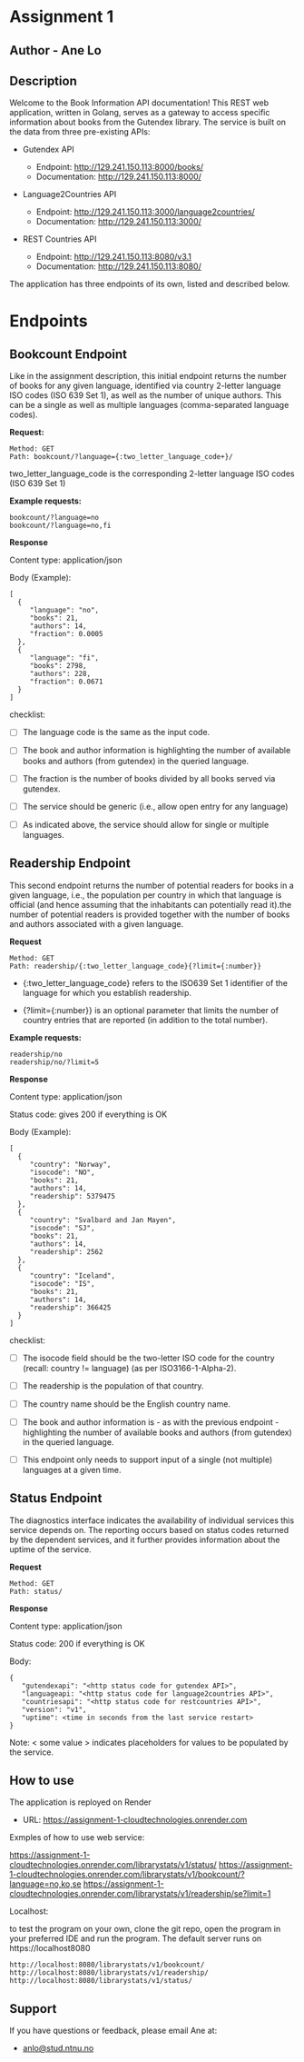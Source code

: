 # Assignment 1



## Author - Ane Lo



## Description

Welcome to the Book Information API documentation! This REST web application, written in Golang, serves as a gateway to access specific information about books from the Gutendex library. The service is built on the data from three pre-existing APIs:


- Gutendex API
    - Endpoint: http://129.241.150.113:8000/books/
    - Documentation: http://129.241.150.113:8000/


- Language2Countries API
    - Endpoint: http://129.241.150.113:3000/language2countries/
    - Documentation: http://129.241.150.113:3000/


- REST Countries API
    - Endpoint: http://129.241.150.113:8080/v3.1
    - Documentation: http://129.241.150.113:8080/


The application has three endpoints of its own, listed and described below.


# Endpoints



## Bookcount Endpoint

Like in the assignment description, this initial endpoint returns the number of books for any given language, identified via country 2-letter language ISO codes (ISO 639 Set 1), as well as the number of unique authors. This can be a single as well as multiple languages (comma-separated language codes).


**Request:**

```
Method: GET
Path: bookcount/?language={:two_letter_language_code+}/
```



two_letter_language_code is the corresponding 2-letter language ISO codes (ISO 639 Set 1)


**Example requests:**

```
bookcount/?language=no
bookcount/?language=no,fi
```



**Response**

Content type: application/json

Body (Example):

```
[
  {
     "language": "no",
     "books": 21,
     "authors": 14,
     "fraction": 0.0005
  },
  {
     "language": "fi",
     "books": 2798,
     "authors": 228,
     "fraction": 0.0671
  }
]
```



checklist:

- [ ] The language code is the same as the input code.
- [ ] The book and author information is highlighting the number of available books and authors (from gutendex) in the queried language.
- [ ] The fraction is the number of books divided by all books served via gutendex.
- [ ] The service should be generic (i.e., allow open entry for any language)
- [ ] As indicated above, the service should allow for single or multiple languages.



## Readership Endpoint

This second endpoint returns the number of potential readers for books in a given language, i.e., the population per country in which that language is official (and hence assuming that the inhabitants can potentially read it).the number of potential readers is provided together with the number of books and authors associated with a given language. 

**Request**

```
Method: GET
Path: readership/{:two_letter_language_code}{?limit={:number}}
```


- {:two_letter_language_code} refers to the ISO639 Set 1 identifier of the language for which you establish readership.

- {?limit={:number}} is an optional parameter that limits the number of country entries that are reported (in addition to the total number).

**Example requests:**

```
readership/no
readership/no/?limit=5
```


**Response**

Content type: application/json

Status code: gives 200 if everything is OK


Body (Example):

```
[ 
  {
     "country": "Norway",
     "isocode": "NO",
     "books": 21,
     "authors": 14,
     "readership": 5379475
  },
  {
     "country": "Svalbard and Jan Mayen",
     "isocode": "SJ",
     "books": 21,
     "authors": 14,
     "readership": 2562
  },
  {
     "country": "Iceland",
     "isocode": "IS",
     "books": 21,
     "authors": 14,
     "readership": 366425
  }
]
```


checklist:

- [ ] The isocode field should be the two-letter ISO code for the country (recall: country != language) (as per ISO3166-1-Alpha-2).
- [ ] The readership is the population of that country.
- [ ] The country name should be the English country name.
- [ ] The book and author information is - as with the previous endpoint - highlighting the number of available books and authors (from gutendex) in the queried language.
- [ ] This endpoint only needs to support input of a single (not multiple) languages at a given time.



## Status Endpoint
The diagnostics interface indicates the availability of individual services this service depends on. The reporting occurs based on status codes returned by the dependent services, and it further provides information about the uptime of the service.

**Request**

```
Method: GET
Path: status/
```


**Response**

Content type: application/json

Status code: 200 if everything is OK

Body:

```
{
   "gutendexapi": "<http status code for gutendex API>",
   "languageapi: "<http status code for language2countries API>", 
   "countriesapi": "<http status code for restcountries API>",
   "version": "v1",
   "uptime": <time in seconds from the last service restart>
}
```

Note: < some value > indicates placeholders for values to be populated by the service.



## How to use


The application is reployed on Render 
- URL: https://assignment-1-cloudtechnologies.onrender.com

Exmples of how to use web service:

https://assignment-1-cloudtechnologies.onrender.com/librarystats/v1/status/
https://assignment-1-cloudtechnologies.onrender.com/librarystats/v1/bookcount/?language=no,ko,se
https://assignment-1-cloudtechnologies.onrender.com/librarystats/v1/readership/se?limit=1



Localhost:

to test the program on your own, clone the git repo,
open the program in your preferred IDE and run the program. 
The default server runs on https://localhost8080
 
```
http://localhost:8080/librarystats/v1/bookcount/
http://localhost:8080/librarystats/v1/readership/
http://localhost:8080/librarystats/v1/status/
```





## Support
If you have questions or feedback, please email Ane at:
- anlo@stud.ntnu.no

